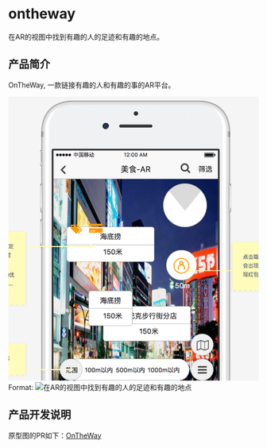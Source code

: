 # ontheway

在AR的视图中找到有趣的人的足迹和有趣的地点。

## 产品简介
OnTheWay, 一款链接有趣的人和有趣的事的AR平台。

![产品截图](/ontheway.png)
Format: ![在AR的视图中找到有趣的人的足迹和有趣的地点](https://github.com/agilizer/ontheway/blob/master/ontheway.png)


## 产品开发说明

原型图的PR如下：[OnTheWay](https://pro.modao.cc/app/d491abffbdc65414a1472cf38b59c4d379d605a0)


